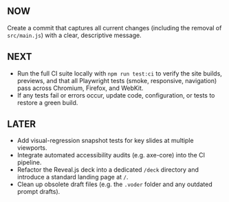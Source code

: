 ## NOW

Create a commit that captures all current changes (including the removal of `src/main.js`) with a clear, descriptive message.

## NEXT

- Run the full CI suite locally with `npm run test:ci` to verify the site builds, previews, and that all Playwright tests (smoke, responsive, navigation) pass across Chromium, Firefox, and WebKit.
- If any tests fail or errors occur, update code, configuration, or tests to restore a green build.

## LATER

- Add visual-regression snapshot tests for key slides at multiple viewports.
- Integrate automated accessibility audits (e.g. axe-core) into the CI pipeline.
- Refactor the Reveal.js deck into a dedicated `/deck` directory and introduce a standard landing page at `/`.
- Clean up obsolete draft files (e.g. the `.voder` folder and any outdated prompt drafts).